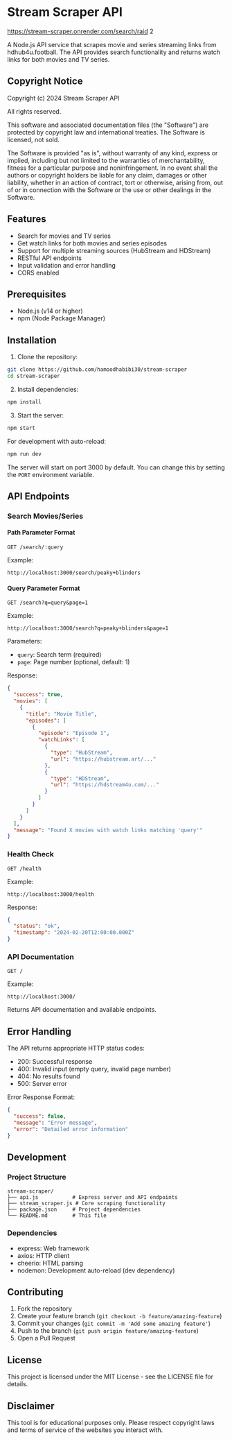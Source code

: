 # Stream Scraper API

https://stream-scraper.onrender.com/search/raid 2


A Node.js API service that scrapes movie and series streaming links from hdhub4u.football. The API provides search functionality and returns watch links for both movies and TV series.

## Copyright Notice

Copyright (c) 2024 Stream Scraper API

All rights reserved.

This software and associated documentation files (the "Software") are protected by copyright law and international treaties. The Software is licensed, not sold.

The Software is provided "as is", without warranty of any kind, express or implied, including but not limited to the warranties of merchantability, fitness for a particular purpose and noninfringement. In no event shall the authors or copyright holders be liable for any claim, damages or other liability, whether in an action of contract, tort or otherwise, arising from, out of or in connection with the Software or the use or other dealings in the Software.

## Features

- Search for movies and TV series
- Get watch links for both movies and series episodes
- Support for multiple streaming sources (HubStream and HDStream)
- RESTful API endpoints
- Input validation and error handling
- CORS enabled

## Prerequisites

- Node.js (v14 or higher)
- npm (Node Package Manager)

## Installation

1. Clone the repository:
```bash
git clone https://github.com/hamoodhabibi30/stream-scraper
cd stream-scraper
```

2. Install dependencies:
```bash
npm install
```

3. Start the server:
```bash
npm start
```

For development with auto-reload:
```bash
npm run dev
```

The server will start on port 3000 by default. You can change this by setting the `PORT` environment variable.

## API Endpoints

### Search Movies/Series

#### Path Parameter Format
```
GET /search/:query
```

Example:
```
http://localhost:3000/search/peaky+blinders
```

#### Query Parameter Format
```
GET /search?q=query&page=1
```

Example:
```
http://localhost:3000/search?q=peaky+blinders&page=1
```

Parameters:
- `query`: Search term (required)
- `page`: Page number (optional, default: 1)

Response:
```json
{
  "success": true,
  "movies": [
    {
      "title": "Movie Title",
      "episodes": [
        {
          "episode": "Episode 1",
          "watchLinks": [
            {
              "type": "HubStream",
              "url": "https://hubstream.art/..."
            },
            {
              "type": "HDStream",
              "url": "https://hdstream4u.com/..."
            }
          ]
        }
      ]
    }
  ],
  "message": "Found X movies with watch links matching 'query'"
}
```

### Health Check
```
GET /health
```

Example:
```
http://localhost:3000/health
```

Response:
```json
{
  "status": "ok",
  "timestamp": "2024-02-20T12:00:00.000Z"
}
```

### API Documentation
```
GET /
```

Example:
```
http://localhost:3000/
```

Returns API documentation and available endpoints.

## Error Handling

The API returns appropriate HTTP status codes:

- 200: Successful response
- 400: Invalid input (empty query, invalid page number)
- 404: No results found
- 500: Server error

Error Response Format:
```json
{
  "success": false,
  "message": "Error message",
  "error": "Detailed error information"
}
```

## Development

### Project Structure
```
stream-scraper/
├── api.js           # Express server and API endpoints
├── stream_scraper.js # Core scraping functionality
├── package.json     # Project dependencies
└── README.md        # This file
```

### Dependencies
- express: Web framework
- axios: HTTP client
- cheerio: HTML parsing
- nodemon: Development auto-reload (dev dependency)

## Contributing

1. Fork the repository
2. Create your feature branch (`git checkout -b feature/amazing-feature`)
3. Commit your changes (`git commit -m 'Add some amazing feature'`)
4. Push to the branch (`git push origin feature/amazing-feature`)
5. Open a Pull Request

## License

This project is licensed under the MIT License - see the LICENSE file for details.

## Disclaimer

This tool is for educational purposes only. Please respect copyright laws and terms of service of the websites you interact with. 
